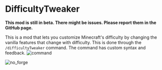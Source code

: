 # DifficultyTweaker
**This mod is still in beta. There might be issues. Please report them in the GitHub page.**

This is a mod that lets you customize Minecraft's difficulty by changing the vanilla features that change with difficulty. This is done through the `/difficultyTweaker` command. The command has custom syntax and feedback.
![command](https://i.imgur.com/2uNwMGy.png)

![no_forge](https://i.imgur.com/PLo7Rz8.png)